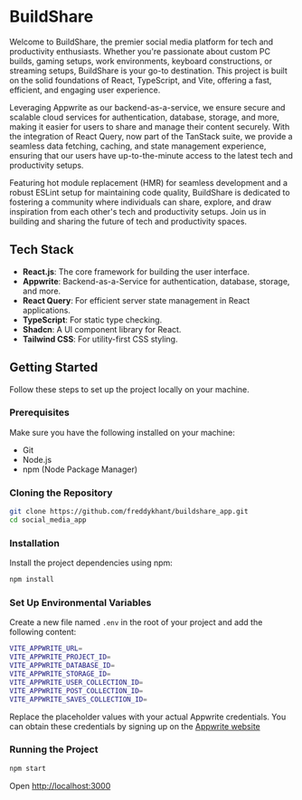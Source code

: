 # BuildShare

Welcome to BuildShare, the premier social media platform for tech and productivity enthusiasts. Whether you're passionate about custom PC builds, gaming setups, work environments, keyboard constructions, or streaming setups, BuildShare is your go-to destination. This project is built on the solid foundations of React, TypeScript, and Vite, offering a fast, efficient, and engaging user experience.

Leveraging Appwrite as our backend-as-a-service, we ensure secure and scalable cloud services for authentication, database, storage, and more, making it easier for users to share and manage their content securely. With the integration of React Query, now part of the TanStack suite, we provide a seamless data fetching, caching, and state management experience, ensuring that our users have up-to-the-minute access to the latest tech and productivity setups.

Featuring hot module replacement (HMR) for seamless development and a robust ESLint setup for maintaining code quality, BuildShare is dedicated to fostering a community where individuals can share, explore, and draw inspiration from each other's tech and productivity setups. Join us in building and sharing the future of tech and productivity spaces.

## Tech Stack

- **React.js**: The core framework for building the user interface.
- **Appwrite**: Backend-as-a-Service for authentication, database, storage, and more.
- **React Query**: For efficient server state management in React applications.
- **TypeScript**: For static type checking.
- **Shadcn**: A UI component library for React.
- **Tailwind CSS**: For utility-first CSS styling.

## Getting Started

Follow these steps to set up the project locally on your machine.

### Prerequisites

Make sure you have the following installed on your machine:

- Git
- Node.js
- npm (Node Package Manager)

### Cloning the Repository

```sh
git clone https://github.com/freddykhant/buildshare_app.git
cd social_media_app
```

### Installation

Install the project dependencies using npm:

```sh
npm install
```

### Set Up Environmental Variables

Create a new file named `.env` in the root of your project and add the following content:

```sh
VITE_APPWRITE_URL=
VITE_APPWRITE_PROJECT_ID=
VITE_APPWRITE_DATABASE_ID=
VITE_APPWRITE_STORAGE_ID=
VITE_APPWRITE_USER_COLLECTION_ID=
VITE_APPWRITE_POST_COLLECTION_ID=
VITE_APPWRITE_SAVES_COLLECTION_ID=
```

Replace the placeholder values with your actual Appwrite credentials. You can obtain these credentials by signing up on the [Appwrite website](https://appwrite.io/ "Appwrite")

### Running the Project

```sh
npm start
```

Open [http://localhost:3000](http://localhost:3000)
